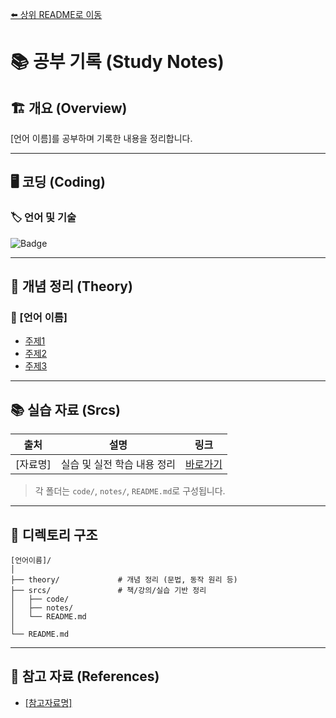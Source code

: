 [⬅️ 상위 README로 이동](../README.md)

# 📚 공부 기록 (Study Notes)

## 🏗 개요 (Overview)

[언어 이름]를 공부하며 기록한 내용을 정리합니다.

---

## 🖥️ 코딩 (Coding)

### 🏷 언어 및 기술
<!-- https://simpleicons.org/ <= icon -->

![Badge](https://img.shields.io/badge/\[언어이름]-컬러코드?logo=\[로고이름]\&logoColor=000\&style=flat)

---

## 📖 개념 정리 (Theory)

### 🎨 [언어 이름]

* [주제1](theory/주제1.md)
* [주제2](theory/주제2.md)
* [주제3](theory/주제3.md)

---

## 📚 실습 자료 (Srcs)

| 출처     | 설명               | 링크                   |
| ------ | ---------------- | -------------------- |
| [자료명] | 실습 및 실전 학습 내용 정리 | [바로가기](./srcs/[자료명]) |

> 각 폴더는 `code/`, `notes/`, `README.md`로 구성됩니다.

---

## 📁 디렉토리 구조

```
[언어이름]/
│
├── theory/             # 개념 정리 (문법, 동작 원리 등)
├── srcs/               # 책/강의/실습 기반 정리
│   ├── code/
│   ├── notes/
│   └── README.md
│
└── README.md
```

---

## 📌 참고 자료 (References)

* [\[참고자료명\]](https://example.com)
